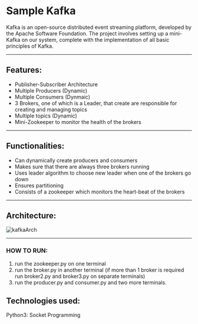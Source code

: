 # Sample Kafka

Kafka is an open-source distributed event streaming platform, developed by the Apache Software Foundation.
The project involves setting up a mini-Kafka on our system, complete with the implementation of all basic principles of Kafka.

---

## Features:

- Publisher-Subscriber Architecture
- Multiple Producers (Dynamic)
- Multiple Consumers (Dynmaic)
- 3 Brokers, one of which is a Leader, that create are responsible for creating and managing topics
- Multiple topics (Dynamic)
- Mini-Zookeeper to monitor the health of the brokers

---

## Functionalities:

- Can dynamically create producers and consumers
- Makes sure that there are always three brokers running
- Uses leader algorithm to choose new leader when one of the brokers go down
- Ensures partitioning
- Consists of a zookeeper which monitors the heart-beat of the brokers

---

## Architecture:

![kafkaArch](https://user-images.githubusercontent.com/76522728/205455362-b878cb4e-d3a5-4bb0-ab62-629deb088bd2.jpg)

---

### HOW TO RUN:

1. run the zookeeper.py on one terminal
2. run the broker.py in another terminal (if more than 1 broker is required run broker2.py and broker3.py on separate terminals)
3. run the producer.py and consumer.py and two more terminals.

## Technologies used:

Python3: Socket Programming
